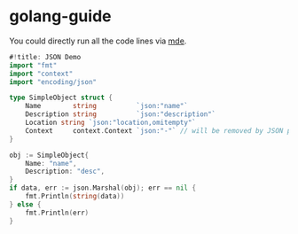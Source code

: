 # golang-guide
You could directly run all the code lines via [mde](https://github.com/LinuxSuRen/md-exec).

```go
#!title: JSON Demo
import "fmt"
import "context"
import "encoding/json"

type SimpleObject struct {
	Name        string          `json:"name"`
	Description string          `json:"description"`
    Location string `json:"location,omitempty"`
	Context     context.Context `json:"-"` // will be removed by JSON parsing
}

obj := SimpleObject{
    Name: "name",
    Description: "desc",
}
if data, err := json.Marshal(obj); err == nil {
    fmt.Println(string(data))
} else {
    fmt.Println(err)
}
```
